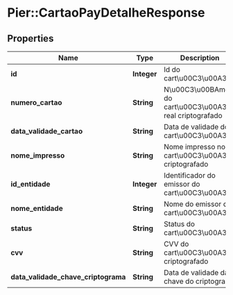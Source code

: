 # Pier::CartaoPayDetalheResponse

## Properties
Name | Type | Description | Notes
------------ | ------------- | ------------- | -------------
**id** | **Integer** | Id do cart\u00C3\u00A3o | [optional] 
**numero_cartao** | **String** | N\u00C3\u00BAmero do cart\u00C3\u00A3o real criptografado | [optional] 
**data_validade_cartao** | **String** | Data de validade do cart\u00C3\u00A3o | [optional] 
**nome_impresso** | **String** | Nome impresso no cart\u00C3\u00A3o criptografado | [optional] 
**id_entidade** | **Integer** | Identificador do emissor do cart\u00C3\u00A3o | [optional] 
**nome_entidade** | **String** | Nome do emissor do cart\u00C3\u00A3o | [optional] 
**status** | **String** | Status do cart\u00C3\u00A3o | [optional] 
**cvv** | **String** | CVV do cart\u00C3\u00A3o criptografado | [optional] 
**data_validade_chave_criptograma** | **String** | Data de validade da chave do criptograma | [optional] 



